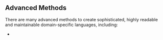 ## Advanced Methods

There are many advanced methods to create sophisticated, 
highly readable and maintainable domain-specific languages,
including:

*
